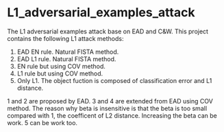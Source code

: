 # L1_adversarial_examples_attack
The L1 adversarial examples attack base on EAD and C&amp;W.
This project contains the following L1 attack methods:
1. EAD EN rule. Natural FISTA method.
2. EAD L1 rule. Natural FISTA method.
3. EN rule but using COV method.
4. L1 rule but using COV method.
5. Only L1. The object fuction is composed of classification error and L1 distance.

1 and 2 are proposed by EAD.
3 and 4 are extended from EAD using COV method. 
The reason why beta is insensitive is that the beta is too small compared with 1, the coefficent of L2 distance.
Increasing the beta can be work. 
5 can be work too.
